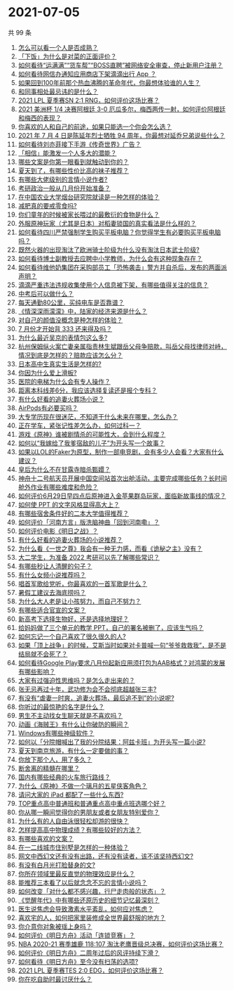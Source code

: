 # 2021-07-05

共 99 条

<!-- BEGIN -->
<!-- 最后更新时间 Mon Jul 05 2021 10:15:11 GMT+0800 (China Standard Time) -->

1. [怎么可以看一个人是否成熟？](https://www.zhihu.com/question/415808060)
2. [「下饭」为什么是对菜的正面评价？](https://www.zhihu.com/question/468067386)
3. [如何看待“运满满”“货车帮”“BOSS直聘”被网络安全审查，停止新用户注册？](https://www.zhihu.com/question/470104949)
4. [如何看待网信办通知应用商店下架滴滴出行 App ？](https://www.zhihu.com/question/470015739)
5. [如果回到100年前那个热血沸腾的革命年代，你最想体验谁的人生？](https://www.zhihu.com/question/460118166)
6. [和同事相处最忌讳的是什么？](https://www.zhihu.com/question/294492493)
7. [2021 LPL 夏季赛SN 2:1 RNG，如何评价这场比赛？](https://www.zhihu.com/question/470013968)
8. [2021 美洲杯 1/4 决赛阿根廷 3-0
   厄瓜多尔，梅西两传一射，如何评价阿根廷和梅西的表现？](https://www.zhihu.com/question/469925866)
9. [你喜欢的人和自己的前途，如果只能选一个你会怎么选？](https://www.zhihu.com/question/469180114)
10. [2021 年 7 月 4 日是陈延年烈士牺牲 94
    周年，你最想对延乔兄弟说些什么？](https://www.zhihu.com/question/469914836)
11. [如何看待刘亦菲接下手游《传奇世界》广告？](https://www.zhihu.com/question/469422532)
12. [「相信」能激发一个人多大的潜能？](https://www.zhihu.com/question/469081139)
13. [哪些文案是你第一眼看到就触动到你的？](https://www.zhihu.com/question/454171964)
14. [夏天到了，有哪些性价比高的袜子推荐？](https://www.zhihu.com/question/453321741)
15. [有哪些大佬级别的言情小说作者?](https://www.zhihu.com/question/323889571)
16. [考研政治一般从几月份开始准备？](https://www.zhihu.com/question/378053241)
17. [在中国农业大学烟台研究院就读是一种怎样的体验？](https://www.zhihu.com/question/395900199)
18. [减肥真的要戒零食吗?](https://www.zhihu.com/question/468839689)
19. [你们童年的时候被家长喂过的最敷衍的食物是什么？](https://www.zhihu.com/question/462844792)
20. [外服原神玩家（尤其是日本）对稻妻锁国的真实看法是什么样的？](https://www.zhihu.com/question/469647926)
21. [如何看待四川严禁强制学生购买平板电脑？你觉得学生有必要购买平板电脑吗？](https://www.zhihu.com/question/469907647)
22. [既然火器的出现淘汰了欧洲骑士阶级为什么没有淘汰日本武士阶级?](https://www.zhihu.com/question/469293153)
23. [如何看待博士副教授去应聘中小学教师，为什么会有这种现象存在？](https://www.zhihu.com/question/469006927)
24. [如何看待维他奶集团在采购部员工「恐怖袭击」警方并自杀后，发布的两面派声明？](https://www.zhihu.com/question/469732478)
25. [滴滴严重违法违规收集使用个人信息被下架，有哪些值得关注的信息？](https://www.zhihu.com/question/470016029)
26. [中考后可以做什么？](https://www.zhihu.com/question/465877304)
27. [每天通勤80公里，买纯电车是否靠谱？](https://www.zhihu.com/question/468510743)
28. [《情深深雨濛濛》中，陆家的经济来源是什么？](https://www.zhihu.com/question/54479741)
29. [对自己的颜值没概念是种怎样的体验？](https://www.zhihu.com/question/309262006)
30. [7 月份才开始背 333 还来得及吗？](https://www.zhihu.com/question/405506994)
31. [为什么最近吴京的表情包这么多?](https://www.zhihu.com/question/459051105)
32. [杭州保姆纵火案亡妻亲属指责林生斌跟岳父母争赔款，叫岳父母找律师对峙，情况到底是怎样的？赔款应该怎么分？](https://www.zhihu.com/question/469306984)
33. [日本高中生真实生活是怎样的?](https://www.zhihu.com/question/358652855)
34. [你因为什么爱上滑板?](https://www.zhihu.com/question/435394228)
35. [医院的电梯为什么会有专人操作？](https://www.zhihu.com/question/275348817)
36. [距离本科线差6分，我应该选择复读还是报个专科？](https://www.zhihu.com/question/467517153)
37. [有什么好看的追妻火葬场小说？](https://www.zhihu.com/question/463891070)
38. [AirPods有必要买吗？](https://www.zhihu.com/question/465884888)
39. [大专学历现在很迷茫，不知道干什么未来在哪里，怎么办？](https://www.zhihu.com/question/467003536)
40. [正在学车，紧张记性差怎么办，如何过科一？](https://www.zhihu.com/question/458621193)
41. [游戏《原神》谁被剧情杀的可能性大，会到什么程度？](https://www.zhihu.com/question/466856390)
42. [如何以“我嫁给了我爹宿敌的儿子”为开头写一个故事？](https://www.zhihu.com/question/425380931)
43. [如果以LOL的Faker为原型，制作一部电竞剧，会有多少人会看？大家有什么建议？](https://www.zhihu.com/question/467272877)
44. [皇后为什么不在甘露寺暗杀甄嬛？](https://www.zhihu.com/question/323782581)
45. [神舟十二号航天员开展中国空间站首次出舱活动，主要完成哪些任务？长时间舱外作业有哪些难度和危险？](https://www.zhihu.com/question/469911953)
46. [如何评价6月29日早四点后原神进入金苹果群岛玩家，面临新故事线的情况？](https://www.zhihu.com/question/468978856)
47. [如何使 PPT 的文字风格显得高大上？](https://www.zhihu.com/question/26104860)
48. [有哪些宿舍条件好的二本大学值得推荐？](https://www.zhihu.com/question/405920733)
49. [如何评价「河南方言」版洗脑神曲「回到河南嘞」？](https://www.zhihu.com/question/469090177)
50. [如何评价电影《明日之战》？](https://www.zhihu.com/question/469466765)
51. [有什么好看的追妻火葬场的小说推荐？](https://www.zhihu.com/question/463126197)
52. [为什么看《一世之尊》我会有一种无力感，而看《诡秘之主》没有？](https://www.zhihu.com/question/466875284)
53. [大二学生，为准备 2022 考研可以先了解哪些常识？](https://www.zhihu.com/question/400494597)
54. [有哪些秒让人清醒的句子？](https://www.zhihu.com/question/464766380)
55. [有什么女频小说推荐吗？](https://www.zhihu.com/question/457795893)
56. [唱首军歌给党听，你最喜欢的一首军歌是什么？](https://www.zhihu.com/question/469697834)
57. [暑假工建议去海底捞吗？](https://www.zhihu.com/question/398756321)
58. [为什么大人老是让小孩努力，而自己不努力？](https://www.zhihu.com/question/465729487)
59. [有哪些适合官宣的文案？](https://www.zhihu.com/question/436157838)
60. [新高考下选择生物好，还是选择地理好？](https://www.zhihu.com/question/463643144)
61. [给妈妈做了三个单元的教学 PPT，自己的署名被删了，应该生气吗？](https://www.zhihu.com/question/466380653)
62. [如何忘记一个自己喜欢了很久很久的人?](https://www.zhihu.com/question/468233405)
63. [如果「顶上战争」的时候，艾斯当时如果对卡普喊一句“爷爷救救我”，是不是结局就不会死了？](https://www.zhihu.com/question/275781764)
64. [如何看待Google
    Play要求八月份起新应用须打包为AAB格式？对鸿蒙的发展有哪些影响？](https://www.zhihu.com/question/469588431)
65. [大家有过强迫性思维吗？是怎么走出来的？](https://www.zhihu.com/question/400662217)
66. [张无忌再过十年，武功修为会不会彻底超越张三丰?](https://www.zhihu.com/question/458327600)
67. [有没有“虐妻一时爽，追妻火葬场，最后追不到”的小说呢?](https://www.zhihu.com/question/397071668)
68. [你听过的最惊艳的名字是什么？](https://www.zhihu.com/question/265694919)
69. [男生不主动找女生聊天就是不喜欢吗？](https://www.zhihu.com/question/428269881)
70. [动画《海贼王》有什么让你破防的瞬间？](https://www.zhihu.com/question/466340998)
71. [Windows有哪些神级软件？](https://www.zhihu.com/question/465494790)
72. [如何以「分院帽喊出了我的分院结果：阿兹卡班」为开头写一篇小说?](https://www.zhihu.com/question/386972533)
73. [夏天到南京旅游，有什么一定要做的事？](https://www.zhihu.com/question/469022675)
74. [你放下那个人，用了多久？](https://www.zhihu.com/question/459105986)
75. [断舍离的精髓在哪里？](https://www.zhihu.com/question/25044125)
76. [国内有哪些经典的火车旅行路线？](https://www.zhihu.com/question/469093965)
77. [为什么《原神》不做一个璃月的五星侠客角色？](https://www.zhihu.com/question/468594400)
78. [请问大家的 iPad 都配了一些什么东西?](https://www.zhihu.com/question/441947056)
79. [TOP重点高中普通班和普通重点高中重点班选哪个好？](https://www.zhihu.com/question/461031307)
80. [你从哪一瞬间觉得你的男朋友或者女朋友特别爱你？](https://www.zhihu.com/question/310415598)
81. [为什么有的人自由泳很轻松却游的很快？](https://www.zhihu.com/question/368523197)
82. [怎样提高高中物理成绩？有哪些较好的方法？](https://www.zhihu.com/question/20300295)
83. [有哪些喜欢的文案？](https://www.zhihu.com/question/460143596)
84. [在一二线城市住别墅是怎样的一种体验？](https://www.zhihu.com/question/350485995)
85. [网文中西幻文还有没有出路，还有没有读者，该不该坚持西幻文?](https://www.zhihu.com/question/469646044)
86. [有没有白月光打脸替身的文?](https://www.zhihu.com/question/459071698)
87. [你所在领域里最反直觉的物理效应是什么？](https://www.zhihu.com/question/466498607)
88. [能推荐三本看了以后就念念不忘的言情小说吗？](https://www.zhihu.com/question/420713607)
89. [如何改变「对什么都不感兴趣，行尸走肉般的状态」？](https://www.zhihu.com/question/31249796)
90. [《觉醒年代》中有哪些还原历史的细节记忆最深刻？](https://www.zhihu.com/question/451486276)
91. [医生说焦虑会导致激素水平紊乱，如何应对焦虑？](https://www.zhihu.com/question/469907164)
92. [喜欢宅的人，如何把家里装修成全世界最舒服的地方？](https://www.zhihu.com/question/35781319)
93. [你介意你对象被瑶上身吗？](https://www.zhihu.com/question/429956758)
94. [如何评价《明日方舟》活动「连锁竞赛」？](https://www.zhihu.com/question/469569572)
95. [NBA 2020-21 赛季雄鹿 118:107
    淘汰老鹰晋级总决赛，如何评价这场比赛？](https://www.zhihu.com/question/469901211)
96. [如何评价《明日方舟》二周年过后的风评持续下滑？](https://www.zhihu.com/question/469788139)
97. [如何看待《明日方舟》至今没有扫荡的选项?](https://www.zhihu.com/question/469337436)
98. [2021 LPL 夏季赛TES 2:0
    EDG，如何评价这场比赛？](https://www.zhihu.com/question/469986525)
99. [你在吃自助时最讨厌什么？](https://www.zhihu.com/question/63212359)

<!-- END -->
